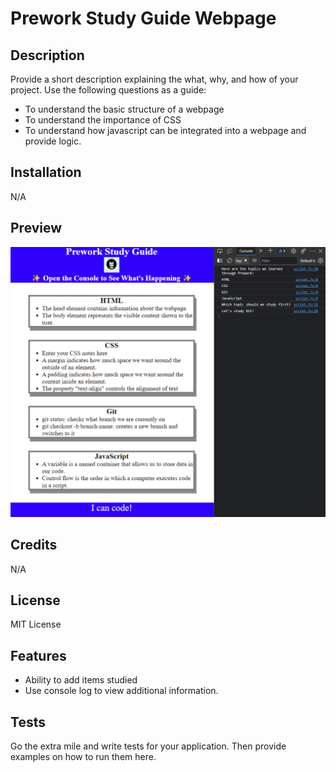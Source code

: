 # Prework Study Guide Webpage

## Description

Provide a short description explaining the what, why, and how of your project. Use the following questions as a guide:

- To understand the basic structure of a webpage
- To understand the importance of CSS
- To understand how javascript can be integrated into a webpage and provide logic.


## Installation

N/A

## Preview

![Project-Screenshot](assets/project-screenshot.png)

## Credits

N/A

## License

MIT License

## Features

* Ability to add items studied
* Use console log to view additional information.

## Tests

Go the extra mile and write tests for your application. Then provide examples on how to run them here.